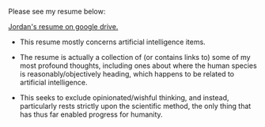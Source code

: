 Please see my resume below:

[Jordan's resume on google drive.](https://drive.google.com/file/d/1K3SdhMYGMRoxsRapv3l3vQZ0ddLA6TyQ/view)

* This resume mostly concerns artificial intelligence items.

* The resume is actually a collection of (or contains links to) some of my most profound thoughts, including ones about where the human species is reasonably/objectively heading, which happens to be related to artificial intelligence.

* This seeks to exclude opinionated/wishful thinking, and instead, particularly rests strictly upon the scientific method, the only thing that has thus far enabled progress for humanity.
